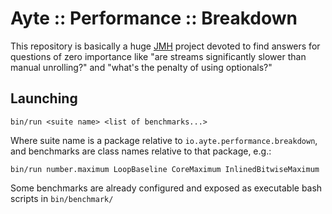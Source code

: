 # Ayte :: Performance :: Breakdown

This repository is basically a huge [JMH][] project devoted to find 
answers for questions of zero importance like "are streams significantly 
slower than manual unrolling?" and "what's the penalty of using 
optionals?"

## Launching

```
bin/run <suite name> <list of benchmarks...>
```

Where suite name is a package relative to `io.ayte.performance.breakdown`,
and benchmarks are class names relative to that package, e.g.:

```
bin/run number.maximum LoopBaseline CoreMaximum InlinedBitwiseMaximum
```

Some benchmarks are already configured and exposed as executable bash
scripts in `bin/benchmark/`

  [JMH]: http://openjdk.java.net/projects/code-tools/jmh/
